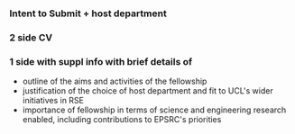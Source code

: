 
### Intent to Submit + host department


### 2 side CV

### 1 side with suppl info with brief details of

- outline of the aims and activities of the fellowship
- justification of the choice of host department and fit to UCL's
  wider initiatives in RSE
- importance of fellowship in terms of science and engineering
  research enabled, including contributions to EPSRC's priorities

